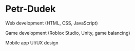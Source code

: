 # Petr-Dudek
Web development (HTML, CSS, JavaScript)

Game development (Roblox Studio, Unity, game balancing)

Mobile app UI/UX design

